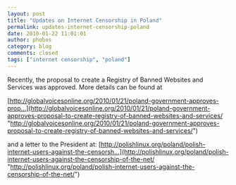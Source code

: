 ```yaml
---
layout: post
title: "Updates on Internet Censorship in Poland"
permalink: updates-internet-censorship-poland
date: 2010-01-22 11:01:01
author: phobos
category: blog
comments: closed
tags: ["internet censorship", "poland"]
---
```


Recently, the proposal to create a Registry of Banned Websites and Services was approved. More details can be found at

[http://globalvoicesonline.org/2010/01/21/poland-government-approves-prop...](http://globalvoicesonline.org/2010/01/21/poland-government-approves-proposal-to-create-registry-of-banned-websites-and-services/ "http://globalvoicesonline.org/2010/01/21/poland-government-approves-proposal-to-create-registry-of-banned-websites-and-services/")

and a letter to the President at: [http://polishlinux.org/poland/polish-internet-users-against-the-censorsh...](http://polishlinux.org/poland/polish-internet-users-against-the-censorship-of-the-net/ "http://polishlinux.org/poland/polish-internet-users-against-the-censorship-of-the-net/")
